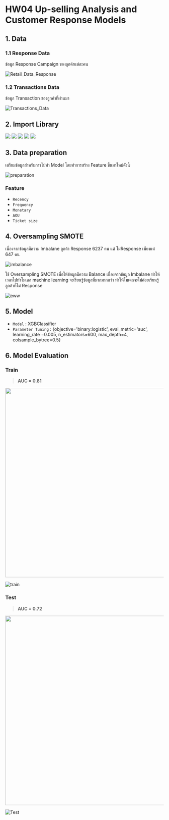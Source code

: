 # HW04 Up-selling Analysis and Customer Response Models

## 1. Data

### 1.1 Response Data
ข้อมูล Response Campaign ของลูกค้าแต่ละคน

![Retail_Data_Response](https://user-images.githubusercontent.com/78030264/147379562-e7b83616-c249-4356-ab2c-8892d1e0377a.png)

### 1.2 Transactions Data
ข้อมูล Transaction ของลูกค้าที่ผ่านมา

![Transactions_Data](https://user-images.githubusercontent.com/78030264/147379649-73375ba6-826e-4b40-8966-9a1a14636b2a.png)

## 2. Import Library

[![](https://img.shields.io/badge/-Pandas-blue)](#) [![](https://img.shields.io/badge/-Numpy-blue)](#) [![](https://img.shields.io/badge/-imblearn-blue)](#) [![](https://img.shields.io/badge/-Sklearn-blue)](#) [![](https://img.shields.io/badge/-Matplotlib-blue)](#) 

## 3. Data preparation
เตรียมข้อมูลสำหรับการไปทำ Model โดยทำการสร้าง Feature ขึ้นมาใหม่ดังนี้

![preparation](https://user-images.githubusercontent.com/78030264/147379858-c5c7b768-3f26-4879-ba6d-256652a14f07.png)

### Feature
* ```Recency``` 
* ```Frequency```
* ```Monetary```
* ```AOU```
* ```Ticket size```

## 4. Oversampling SMOTE
เนื่องจากข้อมูลมีความ Imbalane ลูกค้า Response 6237 คน แต่ ไม่Response เพียงแค่ 647 คน

![imbalance](https://user-images.githubusercontent.com/78030264/147380020-67ec723c-6074-4e49-88df-dca724b2d695.png)

ใช้ Oversampling SMOTE เพื่อให้ข้อมูลมีความ Balance เนื่องจากข้อมูล Imbalane ทำให้เวลาไปทำโมเดล machine learning จะเรียนรู้ข้อมูลที่มากมากกว่า ทำให้โมเดลจะไม่ค่อยเรียนรู้ลูกค้าที่ไม่ Response 

![eww](https://user-images.githubusercontent.com/78030264/147380113-ff3b9e3f-f5e6-4f43-b2ea-58799ff3c2e5.png)


## 5. Model
* ```Model``` : XGBClassifier
* ```Parameter Tuning``` : {objective='binary:logistic', eval_metric='auc', learning_rate =0.005, n_estimators=600, max_depth=4, colsample_bytree=0.5}


## 6. Model Evaluation
### Train
> **AUC = 0.81**

<img src="https://user-images.githubusercontent.com/78030264/147380358-91af35af-7b1f-4f91-96c7-e98393e078ed.png" width="600" >

![train](https://user-images.githubusercontent.com/78030264/147380421-de5472b3-8082-4b1f-a04f-390aeadf1025.png)

### Test
> **AUC = 0.72**


<img src="https://user-images.githubusercontent.com/78030264/147380368-d1b3a88e-a52b-4036-b871-875f1e0be43a.png" width="600" >

![Test](https://user-images.githubusercontent.com/78030264/147380423-1357d411-a396-47dc-bbc4-96c8031c166c.png)


